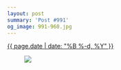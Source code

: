 ```yaml
---
layout: post
summary: 'Post #991'
og_image: 991-960.jpg
---
```


<p>
 <time>
  <a href="/991">
   {{ page.date | date: "%B %-d, %Y" }}
  </a>
 </time>
 <a href="/991">
  <figure data-taken="10/13/2019">
   <img sizes="(min-width: 700px) 50vw, calc(100vw - 2rem)" src="{{ site.assets_url }}/991-480.jpg" srcset="{{ site.assets_url }}/991-240.jpg 240w, {{ site.assets_url }}/991-480.jpg 480w, {{ site.assets_url }}/991-720.jpg 720w, {{ site.assets_url }}/991-960.jpg 960w"/>
  </figure>
 </a>
</p>
